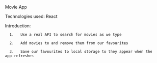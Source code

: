 Movie App


Technologies used: React


Introduction:


      1.   Use a real API to search for movies as we type
      
      2.   Add movies to and remove them from our favourites
      
      3.   Save our favourites to local storage to they appear when the app refreshes
